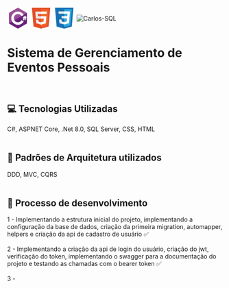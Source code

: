 <div style="display: inline_block"><br>
  <img align="center" alt="Carlos-Csharp" height="50" width="50" src="https://raw.githubusercontent.com/devicons/devicon/master/icons/csharp/csharp-original.svg">
  <img align="center" alt="Carlos-HTML" height="50" width="50" src="https://raw.githubusercontent.com/devicons/devicon/master/icons/html5/html5-original.svg">
  <img align="center" alt="Carlos-CSS" height="50" width="50" src="https://raw.githubusercontent.com/devicons/devicon/master/icons/css3/css3-original.svg">
  <img align="center" alt="Carlos-SQL" height="50" width="50" src="https://cdn.jsdelivr.net/gh/devicons/devicon@latest/icons/sqldeveloper/sqldeveloper-original.svg" />
</div>

# Sistema de Gerenciamento de Eventos Pessoais
<br>

  ## 💻 Tecnologias Utilizadas
  <div style="display: inline_block">
    C#, ASPNET Core, .Net 8.0, SQL Server, CSS, HTML    
</div><br>

## 🔧 Padrões de Arquitetura utilizados
  <div style="display: inline_block">
    DDD, MVC, CQRS  
</div><br>

 ## 📝 Processo de desenvolvimento 
  <div style="display: inline_block">
    1 - Implementando a estrutura inicial do projeto, implementando a configuração da base de dados, criação da primeira migration, automapper, helpers e criação da api de cadastro de usuário ✅ <br><br>
    2 - Implementando a criação da api de login do usuário, criação do jwt, verificação do token, implementando o swagger para a documentação do projeto e testando as chamadas com o bearer token ✅ <br><br>
    3 - 
</div><br>
